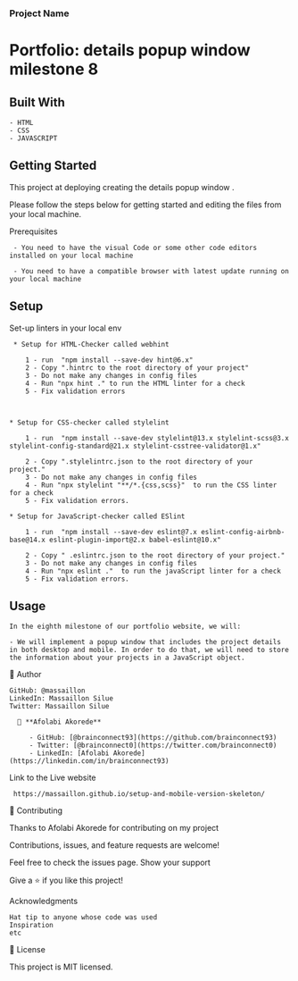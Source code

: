 ### Project Name

  # Portfolio: details popup window milestone 8 

## Built With

    - HTML
    - CSS
    - JAVASCRIPT


## Getting Started  

  This project at deploying creating the details popup window .

  Please follow the steps below for getting started and editing the files from your local machine.

   Prerequisites

     - You need to have the visual Code or some other code editors installed on your local machine

     - You need to have a compatible browser with latest update running on your local machine

      
## Setup
     
   Set-up linters in your local env

     * Setup for HTML-Checker called webhint

        1 - run  "npm install --save-dev hint@6.x"
        2 - Copy ".hintrc to the root directory of your project"
        3 - Do not make any changes in config files
        4 - Run "npx hint ." to run the HTML linter for a check
        5 - Fix validation errors


    
    * Setup for CSS-checker called stylelint

        1 - run  "npm install --save-dev stylelint@13.x stylelint-scss@3.x stylelint-config-standard@21.x stylelint-csstree-validator@1.x"

        2 - Copy ".stylelintrc.json to the root directory of your project."
        3 - Do not make any changes in config files
        4 - Run "npx stylelint "**/*.{css,scss}"  to run the CSS linter for a check
        5 - Fix validation errors.
    
    * Setup for JavaScript-checker called ESlint

        1 - run  "npm install --save-dev eslint@7.x eslint-config-airbnb-base@14.x eslint-plugin-import@2.x babel-eslint@10.x"

        2 - Copy " .eslintrc.json to the root directory of your project."
        3 - Do not make any changes in config files
        4 - Run "npx eslint ."  to run the javaScript linter for a check
        5 - Fix validation errors.

    
## Usage

    In the eighth milestone of our portfolio website, we will:

    - We will implement a popup window that includes the project details in both desktop and mobile. In order to do that, we will need to store the information about your projects in a JavaScript object.



👤 Author

    GitHub: @massaillon
    LinkedIn: Massaillon Silue
    Twitter: Massaillon Silue

      👤 **Afolabi Akorede**

         - GitHub: [@brainconnect93](https://github.com/brainconnect93)
         - Twitter: [@brainconnect0](https://twitter.com/brainconnect0)
         - LinkedIn: [Afolabi Akorede](https://linkedin.com/in/brainconnect93)


Link to the Live website

     https://massaillon.github.io/setup-and-mobile-version-skeleton/

🤝 Contributing

Thanks to Afolabi Akorede for contributing on my project

  
Contributions, issues, and feature requests are welcome!

Feel free to check the issues page.
Show your support

Give a ⭐️ if you like this project!

Acknowledgments

    Hat tip to anyone whose code was used
    Inspiration
    etc

📝 License

This project is MIT licensed.


    

